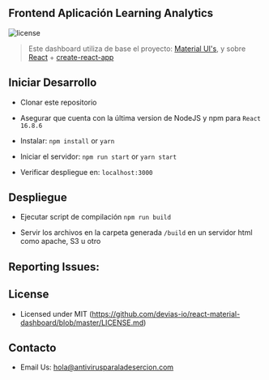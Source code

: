 ## Frontend Aplicación Learning Analytics

![license](https://img.shields.io/badge/license-MIT-blue.svg)


> Este dashboard utiliza de base el proyecto: [Material UI's](https://material-ui.com/?ref=devias-io), y sobre [React](https://reactjs.org/?ref=devias-io) + [create-react-app](https://facebook.github.io/create-react-app/?ref=devias-io) 

## Iniciar Desarrollo

- Clonar este repositorio

- Asegurar que cuenta con la última version de  NodeJS y npm para `React 16.8.6`

- Instalar: `npm install` or `yarn`

- Iniciar el servidor: `npm run start` or `yarn start`

- Verificar despliegue en: `localhost:3000`

## Despliegue

- Ejecutar script de compilación `npm run build`

- Servir los archivos en la carpeta generada `/build` en un servidor html como apache, S3 u otro


## Reporting Issues:

## License

- Licensed under MIT (https://github.com/devias-io/react-material-dashboard/blob/master/LICENSE.md)

## Contacto 

- Email Us: hola@antivirusparaladesercion.com
